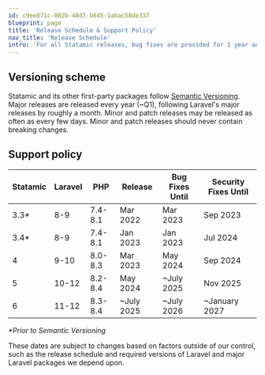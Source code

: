 ```yaml
---
id: c9ee871c-002b-48d7-b845-1abac58de337
blueprint: page
title: 'Release Schedule & Support Policy'
nav_title: 'Release Schedule'
intro: 'For all Statamic releases, bug fixes are provided for 1 year and security fixes are provided for 18 months.  For all first party addons, only the latest major release receives bug fixes. In addition, please review the [Laravel Support Policy](https://laravel.com/docs/master/releases#support-policy).'
---
```


## Versioning scheme

Statamic and its other first-party packages follow [Semantic Versioning](https://semver.org/). Major releases are released every year (~Q1), following Laravel's major releases by roughly a month. Minor and patch releases may be released as often as every few days. Minor and patch releases should never contain breaking changes.

## Support policy

<table>
   <thead>
      <tr>
         <th>Statamic</th>
         <th>Laravel</th>
         <th>PHP</th>
         <th>Release</th>
         <th>Bug Fixes Until</th>
         <th>Security Fixes Until</th>
      </tr>
   </thead>
   <tbody>
      <tr>
         <td>3.3*</td>
         <td>8-9</td>
         <td>7.4-8.1</td>
         <td>Mar 2022</td>
         <td>Mar 2023</td>
         <td>Sep 2023</td>
      </tr>
      <tr>
         <td>3.4*</td>
         <td>8-9</td>
         <td>7.4-8.1</td>
         <td>Jan 2023</td>
         <td>Jan 2023</td>
         <td>Jul 2024</td>
      </tr>
      <tr>
         <td>4</td>
         <td>9-10</td>
         <td>8.0-8.3</td>
         <td>Mar 2023</td>
         <td>May 2024</td>
         <td>Sep 2024</td>
      </tr>
      <tr>
         <td>5</td>
         <td>10-12</td>
         <td>8.2-8.4</td>
         <td>May 2024</td>
         <td>~July 2025</td>
         <td>Nov 2025</td>
      </tr>
       <tr>
         <td>6</td>
         <td>11-12</td>
         <td>8.3-8.4</td>
         <td>~July 2025</td>
         <td>~July 2026</td>
         <td>~January 2027</td>
      </tr>
   </tbody>
</table>

_*Prior to Semantic Versioning_

These dates are subject to changes based on factors outside of our control, such as the release schedule and required versions of Laravel and major Laravel packages we depend upon.
